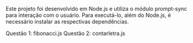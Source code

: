 Este projeto foi desenvolvido em Node.js e utiliza o módulo prompt-sync para interação com o usuário. Para executá-lo, além do Node.js, é necessário instalar as respectivas dependências.

Questão 1: fibonacci.js
Questão 2: contarletra.js
